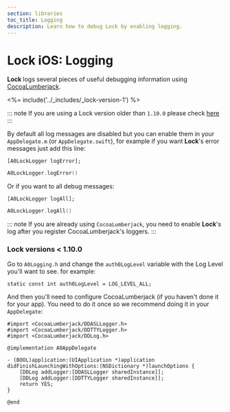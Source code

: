 ```yaml
---
section: libraries
toc_title: Logging
description: Learn how to debug Lock by enabling logging.
---
```


# Lock iOS: Logging

__Lock__ logs several pieces of useful debugging information using [CocoaLumberjack](https://github.com/CocoaLumberjack/CocoaLumberjack).

<%= include('../_includes/_lock-version-1') %>

::: note
If you are using a Lock version older than `1.10.0` please check [here](#lock-versions-1-10-0)
:::

By default all log messages are disabled but you can enable them in your `AppDelegate.m` (or `AppDelegate.swift`), for example if you want __Lock__'s error messages just add this line:

```objc
[A0LockLogger logError];
```
```swift
A0LockLogger.logError()
```

Or if you want to all debug messages:

```objc
[A0LockLogger logAll];
```
```swift
A0LockLogger.logAll()
```

::: note
If you are already using `CocoaLumberjack`, you need to enable __Lock__'s log after you register CocoaLumberjack's loggers.
:::

### Lock versions < 1.10.0
Go to `A0Logging.h` and change the `auth0LogLevel` variable with the Log Level you'll want to see. for example:
```objc
static const int auth0LogLevel = LOG_LEVEL_ALL;
```

And then you'll need to configure CocoaLumberjack (if you haven't done it for your app). You need to do it once so we recommend doing it in your `AppDelegate`:

```objc
#import <CocoaLumberjack/DDASLLogger.h>
#import <CocoaLumberjack/DDTTYLogger.h>
#import <CocoaLumberjack/DDLog.h>

@implementation A0AppDelegate

- (BOOL)application:(UIApplication *)application didFinishLaunchingWithOptions:(NSDictionary *)launchOptions {
    [DDLog addLogger:[DDASLLogger sharedInstance]];
    [DDLog addLogger:[DDTTYLogger sharedInstance]];
    return YES;
}

@end
```

